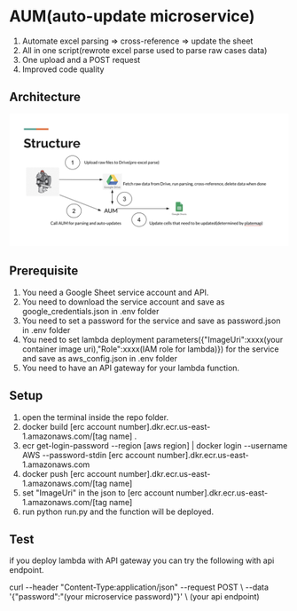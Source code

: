 # AUM(auto-update microservice)
1. Automate excel parsing => cross-reference => update the sheet 
2. All in one script(rewrote excel parse used to parse raw cases data)
3. One upload and a POST request
4. Improved code quality

## Architecture
![alt text](aum.png)

## Prerequisite
1. You need a Google Sheet service account and API.
2. You need to download the service account and save as google_credentials.json in .env folder
4. You need to set a password for the service and save as password.json in .env folder
4. You need to set lambda deployment parameters({"ImageUri":xxxx(your container image uri),"Role":xxxx(IAM role for lambda)}) for the service and save as aws_config.json in .env folder
5. You need to have an API gateway for your lambda function.

## Setup
1. open the terminal inside the repo folder.
2. docker build [erc account number].dkr.ecr.us-east-1.amazonaws.com/[tag name] .
3. ecr get-login-password --region [aws region] | docker login --username AWS --password-stdin [erc account number].dkr.ecr.us-east-1.amazonaws.com
4. docker push [erc account number].dkr.ecr.us-east-1.amazonaws.com/[tag name]
5. set "ImageUri" in the json to [erc account number].dkr.ecr.us-east-1.amazonaws.com/[tag name]
6. run python run.py and the function will be deployed.

## Test
if you deploy lambda with API gateway you can try the following with api endpoint.

curl --header "Content-Type:application/json"    --request POST        \ 
--data '{"password":"(your microservice password)"}' \ (your api endpoint)

